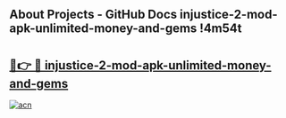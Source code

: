 ## About Projects - GitHub Docs injustice-2-mod-apk-unlimited-money-and-gems !4m54t

# <h2><a href="https://andorid.site?title=injustice-2-mod-apk-unlimited-money-and-gems&ref=19M">🔗👉 🔴 injustice-2-mod-apk-unlimited-money-and-gems</a></h2>

[![acn](https://github.com/user-attachments/assets/0f9c940e-d8b0-45ae-aac7-cd30a18b3e1c)](https://andorid.site?title=injustice-2-mod-apk-unlimited-money-and-gems&ref=19M)
